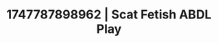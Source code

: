 ---
categories:
- Passionate kisses
- Naughty expression
- Double penetration
- Erotic slow burn
- Cheerleader roleplay
image: /assets/images/1747787898962.jpg
layout: post
seo:
  description: Featured content with high-quality Scat Fetish, ABDL Play. HD images
    available.
  keywords: Scat Fetish, ABDL Play
  og_image: /assets/images/1747787898962.jpg
  schema_type: VisualArtwork
tags:
- ABDL Play
- Scat Fetish
- '#1747787898962'
title: 1747787898962 | Scat Fetish ABDL Play
---